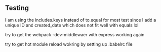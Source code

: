 ## Testing 
I am using the includes.keys instead of to.equal for most test since I add a unique ID and created_date which does not fit well with equals lol

try to get the webpack -dev-middlewaer with express working again 

try to get hot module reload wokring by setting up .babelrc file